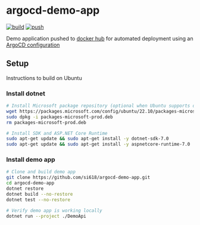 # argocd-demo-app
[![build](https://github.com/si618/argocd-demo-app/actions/workflows/build.yml/badge.svg)](https://github.com/si618/argocd-demoapp/actions/workflows/build.yml)
[![push](https://github.com/si618/argocd-demo-app/actions/workflows/push.yml/badge.svg)](https://github.com/si618/argocd-demoapp/actions/workflows/push.yml)

Demo application pushed to [docker hub](https://hub.docker.com/repository/docker/si618/argocd-demo-app/general) for automated deployment using an [ArgoCD configuration](https://github.com/si618/argocd-demo-config)

## Setup

Instructions to build on Ubuntu

### Install dotnet

```bash
# Install Microsoft package repository (optional when Ubuntu supports dotnet 7)
wget https://packages.microsoft.com/config/ubuntu/22.10/packages-microsoft-prod.deb -O packages-microsoft-prod.deb
sudo dpkg -i packages-microsoft-prod.deb
rm packages-microsoft-prod.deb

# Install SDK and ASP.NET Core Runtime
sudo apt-get update && sudo apt-get install -y dotnet-sdk-7.0
sudo apt-get update && sudo apt-get install -y aspnetcore-runtime-7.0
```

### Install demo app

```bash
# Clone and build demo app
git clone https://github.com/si618/argocd-demo-app.git
cd argocd-demo-app
dotnet restore
dotnet build --no-restore
dotnet test --no-restore

# Verify demo app is working locally
dotnet run --project ./DemoApi
```